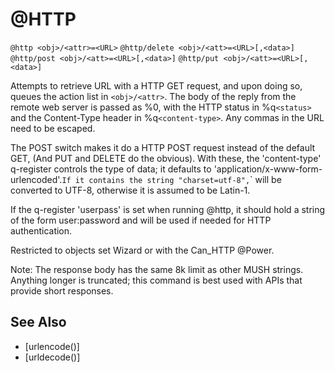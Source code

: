 # @HTTP
`@http <obj>/<attr>=<URL>`
`@http/delete <obj>/<att>=<URL>[,<data>]`
`@http/post <obj>/<att>=<URL>[,<data>]`
`@http/put <obj>/<att>=<URL>[,<data>]`

Attempts to retrieve URL with a HTTP GET request, and upon doing so, queues the action list in `<obj>/<attr>`. The body of the reply from the remote web server is passed as %0, with the HTTP status in %q`<status>` and the Content-Type header in %q`<content-type>`. Any commas in the URL need to be escaped.

The POST switch makes it do a HTTP POST request instead of the default GET, (And PUT and DELETE do the obvious). With these, the 'content-type' q-register controls the type of data; it defaults to 'application/x-www-form-urlencoded'.` If it contains the string "charset=utf-8", `<data>` will be converted to UTF-8, otherwise it is assumed to be Latin-1.

If the q-register 'userpass' is set when running @http, it should hold a string of the form user:password and will be used if needed for HTTP authentication.

Restricted to objects set Wizard or with the Can_HTTP @Power.

Note: The response body has the same 8k limit as other MUSH strings. Anything longer is truncated; this command is best used with APIs that provide short responses.


## See Also
- [urlencode()]
- [urldecode()]

